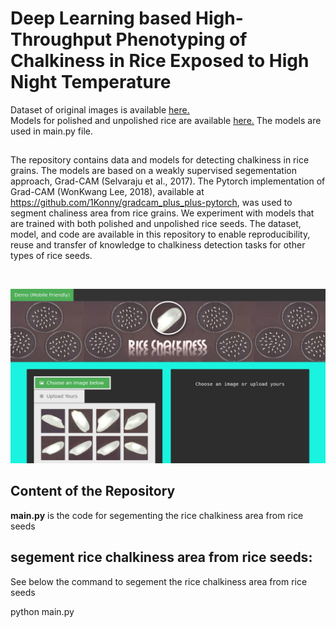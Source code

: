 # Deep Learning based High-Throughput Phenotyping of Chalkiness in Rice Exposed to High Night Temperature
<!--Web-based application will be available as soon as the paper is published <br />
Mobile friendly, no installation required, no coding skills required <br />-->
Dataset of original images is available <a href="https://ksuemailprod-my.sharepoint.com/:f:/g/personal/cwang16_ksu_edu/EuW4snBXRwhFizUUhDymxM8BSwG7PQmdX64yHqHak_GhSg?e=HufGdh">here.</a>  <br />
Models for polished and unpolished rice are available <a href="https://ksuemailprod-my.sharepoint.com/:f:/g/personal/cwang16_ksu_edu/EuWYz0GHek5EsJoWOXyQMFcB-i47HwHYnv9tAUipJuB3Hw?e=mGRFep">here.</a> The models are used in main.py file.
 <br />
<!-- Datasets of individual polished and unpolished seed images are available <a href="">here.</a>  <br />-->

##
The repository contains data and models for detecting chalkiness in rice grains. The models are based on a weakly supervised segementation approach, Grad-CAM (Selvaraju et al., 2017). The Pytorch implementation of Grad-CAM (WonKwang Lee, 2018), available at https://github.com/1Konny/gradcam_plus_plus-pytorch, was used to segment chaliness area from rice grains. We experiment with models that are trained with both polished and unpolished rice seeds.  The dataset, model, and code are available in this repository to enable reproducibility, reuse and transfer of knowledge to chalkiness detection tasks for other types of rice seeds.
<br />

<br>
<p align="center">
<img src=assets/Screenshot.png>
</p>

## Content of the Repository
__main.py__ is the code for segementing the rice chalkiness area from rice seeds <br />

## segement rice chalkiness area from rice seeds:
See below the command to segement the rice chalkiness area from rice seeds <br />

python main.py






